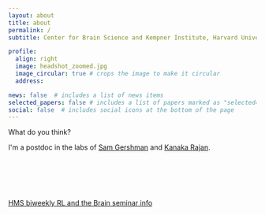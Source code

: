 ```yaml
---
layout: about
title: about
permalink: /
subtitle: Center for Brain Science and Kempner Institute, Harvard University

profile:
  align: right
  image: headshot_zoomed.jpg
  image_circular: true # crops the image to make it circular
  address: 

news: false  # includes a list of news items
selected_papers: false # includes a list of papers marked as "selected={true}"
social: false  # includes social icons at the bottom of the page
---
```






What do you think?

I'm a postdoc in the labs of [Sam Gershman](https://gershmanlab.com/) and [Kanaka Rajan](https://www.rajanlab.com/). 

<br/><br/><br/><br/>


[HMS biweekly RL and the Brain seminar info](https://www.rlandthebrain.com/hms_seminar)